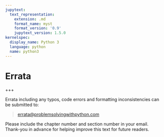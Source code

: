 ```yaml
---
jupytext:
  text_representation:
    extension: .md
    format_name: myst
    format_version: '0.9'
    jupytext_version: 1.5.0
kernelspec:
  display_name: Python 3
  language: python
  name: python3
---
```


# Errata

+++

Errata including any typos, code errors and formatting inconsistencies can be submitted to:

 > errata@problemsolvingwithpython.com

Please include the chapter number and section number in your email. Thank-you in advance for helping improve this text for future readers.

```{code-cell} ipython3

```
